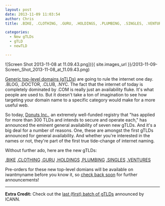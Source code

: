 ```yaml
---
layout: post
date: 2013-11-09 11:03:54
author: Chris
title: .BIKE, .CLOTHING, .GURU, .HOLDINGS, .PLUMBING, .SINGLES, .VENTURES Top-Level Domains Launching Jan 29, 2014

categories:
  - New gTLDs
  - gTLD
  - newTLD

---
```


![Screen Shot 2013-11-08 at 11.09.43.png]({{ site.images_url }}/2013-11-09-Screen_Shot_2013-11-08_at_11.09.43.png)

<!-- excerpt -->

[Generic top-level domains (gTLDs)](https://iwantmyname.com/domains/new-gtld-domain-extensions) are going to rule the internet one day. .BLOG, .DOCTOR, .CLUB, .NYC. The fact that the internet of today is completely dominated by .COM is really just an availability fluke. It's what people are used to. But it doesn't take a ton of imagination to see how targeting your domain name to a specific category would make for a more useful web. 

So today, [Donuts Inc.](http://www.donuts.co), an extremely well-funded registry that "has applied for more than 300 TLDs and intends to secure and operate each," has announced the eminent general availability of seven new gTLDs. And it's a big deal for a number of reasons. One, these are amongst the first gTLDs announced for general availability. And whether you're interested in the names or not, they're part of the first true tide-change of internet naming.

Without further ado, here are the new gTLDs:

<!-- /excerpt -->

[.BIKE](https://iwantmyname.com/domains/dot-bike) [.CLOTHING](https://iwantmyname.com/domains/dot-clothing) [.GURU](https://iwantmyname.com/domains/dot-guru) [.HOLDINGS](https://iwantmyname.com/domains/dot-holdings) [.PLUMBING](https://iwantmyname.com/domains/dot-plumbing) [.SINGLES](https://iwantmyname.com/domains/dot-singles) [.VENTURES](https://iwantmyname.com/domains/dot-ventures)

Pre-orders for these new top-level domians will be available on iwantmyname before you know it, so [check back soon](http://blog.iwantmyname.com/) for further announcements!

***

**Extra Credit:** Check out the [last (first) batch of gTLDs](http://blog.iwantmyname.com/2013/10/the-new-domain-extensions-gtlds-are-coming.html) announced by ICANN.
